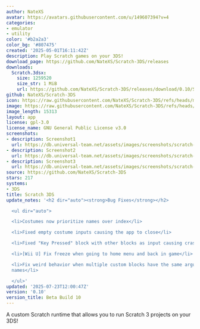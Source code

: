 ```yaml
---
author: NateXS
avatar: https://avatars.githubusercontent.com/u/149607394?v=4
categories:
- emulator
- utility
color: '#b2a2a3'
color_bg: '#807475'
created: '2025-05-01T16:11:42Z'
description: Play Scratch games on your 3DS!
download_page: https://github.com/NateXS/Scratch-3DS/releases
downloads:
  Scratch.3dsx:
    size: 1259520
    size_str: 1 MiB
    url: https://github.com/NateXS/Scratch-3DS/releases/download/0.10/Scratch.3dsx
github: NateXS/Scratch-3DS
icon: https://raw.githubusercontent.com/NateXS/Scratch-3DS/refs/heads/main/gfx/icon.png
image: https://raw.githubusercontent.com/NateXS/Scratch-3DS/refs/heads/main/gfx/logo.png
image_length: 15313
layout: app
license: gpl-3.0
license_name: GNU General Public License v3.0
screenshots:
- description: Screenshot1
  url: https://db.universal-team.net/assets/images/screenshots/scratch-3ds/screenshot1.png
- description: Screenshot2
  url: https://db.universal-team.net/assets/images/screenshots/scratch-3ds/screenshot2.png
- description: Screenshot3
  url: https://db.universal-team.net/assets/images/screenshots/scratch-3ds/screenshot3.png
source: https://github.com/NateXS/Scratch-3DS
stars: 217
systems:
- 3DS
title: Scratch 3DS
update_notes: '<h2 dir="auto"><strong>Bug Fixes</strong></h2>

  <ul dir="auto">

  <li>Costumes now prioritize names over index</li>

  <li>Fixed empty costume inputs causing the app to close</li>

  <li>Fixed "Key Pressed" block with other blocks as input causing crashes</li>

  <li>[Wii U] Fix freeze when going to home menu and back in game</li>

  <li>Fix weird behavior when multiple custom blocks have the same argument variable
  names</li>

  </ul>'
updated: '2025-07-23T12:00:47Z'
version: '0.10'
version_title: Beta Build 10
---
```

A custom Scratch runtime that allows you to run Scratch 3 projects on your 3DS!
